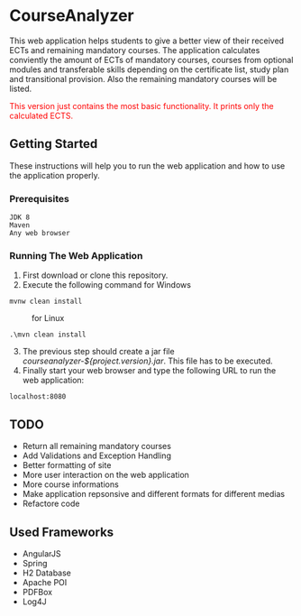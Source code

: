 # CourseAnalyzer

This web application helps students to give a better view of their received ECTs and remaining mandatory courses. The application calculates conviently the amount of ECTs of mandatory courses, courses from optional modules and transferable skills depending on the certificate list, study plan and transitional provision. Also the remaining mandatory courses will be listed.

<span style="color:red">This version just contains the most basic functionality. It prints only the calculated ECTS.</span>

## Getting Started

These instructions will help you to run the web application and how to use the application properly.

### Prerequisites

```
JDK 8
Maven
Any web browser
```

### Running The Web Application

1) First download or clone this repository. 
2) Execute the following command for Windows
```
mvnw clean install
```
&nbsp;&nbsp;&nbsp;&nbsp;&nbsp;&nbsp;&nbsp;&nbsp;&nbsp;&nbsp;for Linux
```
.\mvn clean install
```

3) The previous step should create a jar file *courseanalyzer-${project.version}.jar*. This file has to be executed.
4) Finally start your web browser and type the following URL to run the web application:
```
localhost:8080
```

## TODO

* Return all remaining mandatory courses
* Add Validations and Exception Handling
* Better formatting of site
* More user interaction on the web application
* More course informations
* Make application repsonsive and different formats for different medias
* Refactore code


## Used Frameworks

* AngularJS
* Spring
* H2 Database
* Apache POI
* PDFBox
* Log4J